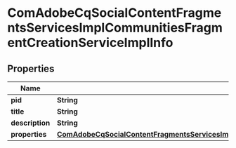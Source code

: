 

# ComAdobeCqSocialContentFragmentsServicesImplCommunitiesFragmentCreationServiceImplInfo

## Properties

Name | Type | Description | Notes
------------ | ------------- | ------------- | -------------
**pid** | **String** |  |  [optional]
**title** | **String** |  |  [optional]
**description** | **String** |  |  [optional]
**properties** | [**ComAdobeCqSocialContentFragmentsServicesImplCommunitiesFragmentCreationServiceImplProperties**](ComAdobeCqSocialContentFragmentsServicesImplCommunitiesFragmentCreationServiceImplProperties.md) |  |  [optional]



